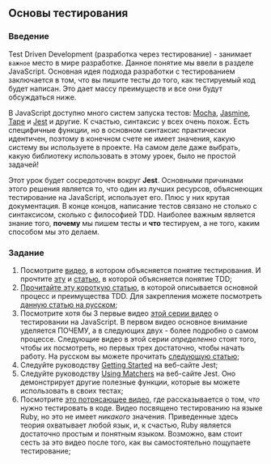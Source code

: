 ## Основы тестирования

### Введение

Test Driven Development (разработка через тестирование) - занимает `важное` место в мире разработке. Данное понятие мы ввели в разделе JavaScript. Основная идея подхода разработки с тестированием заключается в том, что вы пишите тесты _до_ того, как тестируемый код будет написан. Это дает массу преимуществ и все они будут обсуждаться ниже.

В JavaScript доступно много систем запуска тестов: [Mocha](https://mochajs.org/), [Jasmine](https://jasmine.github.io/), [Tape](https://github.com/substack/tape) и [Jest](https://facebook.github.io/jest/) и другие. К счастью, синтаксис у всех очень похож. Есть специфичные функции, но в основном синтаксис практически идентичен, поэтому в конечном счете не имеет значения, какую систему вы используете в проекте. На самом деле даже выбрать, какую библиотеку использовать в этому уроек, было не простой задачей!

Этот урок будет сосредоточен вокруг __Jest__. Основными причинами этого решения является то, что один из лучших ресурсов, объяснеющих тестирование на JavaScript, использует его. Плюс у них крутая документация. В конце концов, написание тестов связано не столько с синтаксисом, сколько с философией TDD. Наиболее важным является знание того, **почему** мы пишем тесты и **что** тестируем, а не того, каким способом мы это делаем.

### Задание

1. Посмотрите [видео](https://www.youtube.com/watch?v=Z3w6eMq7etw), в котором объясняется понятие тестирования. И прочтите [эту](https://habr.com/ru/post/336030/) и [статью](https://tproger.ru/articles/why-test-driven-development/), в которой объясняется понятие TDD;
2. [Прочитайте эту короткую статью](https://medium.com/@gondy/the-importance-of-test-driven-development-f80b0d02edd8), в которой описывается основной процесс и преимущества TDD. Для закрепления можете посмотреть [данную статью на русском](https://javarush.ru/groups/posts/6-chto-takoe-tdd-i-moduljhnoe-testirovanie-);
3. Посмотрите хотя бы 3 первые видео [этой серии видео](https://www.youtube.com/watch?v=Eu35xM76kKY) о тестировании на JavaScript. В первом видео основное внимание уделяется ПОЧЕМУ, а в следующих двух - более подробно о самом процессе. Следующие видео в этой серии _определенно_ стоят того, чтобы их посмотреть, но первых трех достаточно, чтобы начать работу. На русском вы можете прочитать [следующую статью](https://learn.javascript.ru/testing);
4. Следуйте руководству [Getting Started](https://jestjs.io/docs/ru/getting-started) на веб-сайте Jest;
5. Следуйте руководству [Using Matchers](https://jestjs.io/docs/ru/using-matchers) на веб-сайте Jest. Оно демонстрирует другие полезные функции, которые вы можете использовать в своих тестах;
6. Посмотрите [это потрясающее видео](https://www.youtube.com/watch?v=URSWYvyc42M), где рассказывается о том, _что_ нужно тестировать в коде. Видео посвящено тестированию на языке Ruby, но это не имеет _никакого_ значения. Приведенные здесь теория охватывает любой язык, и, к счастью, Ruby является достаточно простым и понятным языком. Возможно, вам стоит сесть за это видео после того, как вы самостоятельно пощупаете тестирование;
